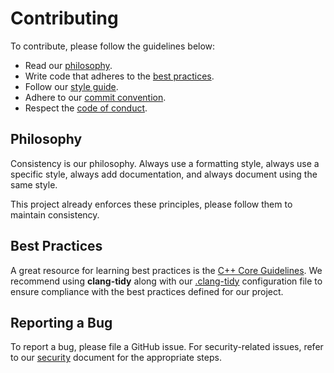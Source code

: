 # Contributing

To contribute, please follow the guidelines below:

- Read our [philosophy](#philosophy).
- Write code that adheres to the [best practices](#best-practices).
- Follow our [style guide](style_guide.md).
- Adhere to our [commit convention](commits.md).
- Respect the [code of conduct](CODE_OF_CONDUCT.md).

## Philosophy

Consistency is our philosophy. Always use a formatting style, always use a specific style, always add documentation, and always document using the same style.

This project already enforces these principles, please follow them to maintain consistency.

## Best Practices

A great resource for learning best practices is the [C++ Core Guidelines](). We recommend using **clang-tidy** along with our [.clang-tidy](../.clang-tidy) configuration file to ensure compliance with the best practices defined for our project.

## Reporting a Bug

To report a bug, please file a GitHub issue. For security-related issues, refer to our [security](SECURITY.md) document for the appropriate steps.
